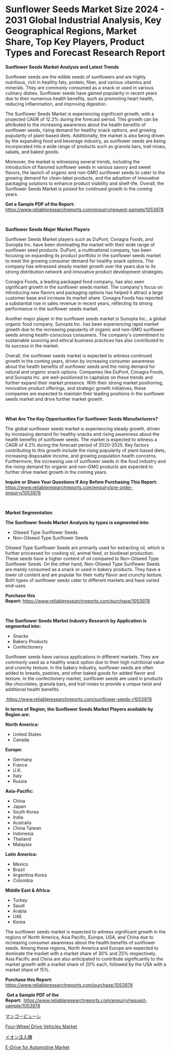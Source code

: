 <p><h1>Sunflower Seeds Market Size 2024 - 2031 Global Industrial Analysis, Key Geographical Regions, Market Share, Top Key Players, Product Types and Forecast Research Report</h1></p><p><strong>Sunflower Seeds Market Analysis and Latest Trends</strong></p>
<p><p>Sunflower seeds are the edible seeds of sunflowers and are highly nutritious, rich in healthy fats, protein, fiber, and various vitamins and minerals. They are commonly consumed as a snack or used in various culinary dishes. Sunflower seeds have gained popularity in recent years due to their numerous health benefits, such as promoting heart health, reducing inflammation, and improving digestion.</p><p>The Sunflower Seeds Market is experiencing significant growth, with a projected CAGR of 12.2% during the forecast period. This growth can be attributed to the increasing awareness about the health benefits of sunflower seeds, rising demand for healthy snack options, and growing popularity of plant-based diets. Additionally, the market is also being driven by the expanding food and beverage industry, as sunflower seeds are being incorporated into a wide range of products such as granola bars, trail mixes, salads, and baked goods.</p><p>Moreover, the market is witnessing several trends, including the introduction of flavored sunflower seeds in various savory and sweet flavors, the launch of organic and non-GMO sunflower seeds to cater to the growing demand for clean-label products, and the adoption of innovative packaging solutions to enhance product visibility and shelf-life. Overall, the Sunflower Seeds Market is poised for continued growth in the coming years.</p></p>
<p><strong>Get a Sample PDF of the Report:&nbsp;</strong> <a href="https://www.reliableresearchreports.com/enquiry/request-sample/1053978">https://www.reliableresearchreports.com/enquiry/request-sample/1053978</a></p>
<p>&nbsp;</p>
<p><strong>Sunflower Seeds Major Market Players</strong></p>
<p><p>Sunflower Seeds Market players such as DuPont, Conagra Foods, and Sunopta Inc. have been dominating the market with their wide range of sunflower seed products. DuPont, a multinational company, has been focusing on expanding its product portfolio in the sunflower seeds market to meet the growing consumer demand for healthy snack options. The company has witnessed steady market growth over the years due to its strong distribution network and innovative product development strategies.</p><p>Conagra Foods, a leading packaged food company, has also seen significant growth in the sunflower seeds market. The company's focus on introducing new flavors and packaging options has helped it attract a large customer base and increase its market share. Conagra Foods has reported a substantial rise in sales revenue in recent years, reflecting its strong performance in the sunflower seeds market.</p><p>Another major player in the sunflower seeds market is Sunopta Inc., a global organic food company. Sunopta Inc. has been experiencing rapid market growth due to the increasing popularity of organic and non-GMO sunflower seeds among health-conscious consumers. The company's commitment to sustainable sourcing and ethical business practices has also contributed to its success in the market.</p><p>Overall, the sunflower seeds market is expected to witness continued growth in the coming years, driven by increasing consumer awareness about the health benefits of sunflower seeds and the rising demand for natural and organic snack options. Companies like DuPont, Conagra Foods, and Sunopta Inc. are well-positioned to capitalize on these trends and further expand their market presence. With their strong market positioning, innovative product offerings, and strategic growth initiatives, these companies are expected to maintain their leading positions in the sunflower seeds market and drive further market growth.</p></p>
<p>&nbsp;</p>
<p><strong>What Are The Key Opportunities For Sunflower Seeds Manufacturers?</strong></p>
<p><p>The global sunflower seeds market is experiencing steady growth, driven by increasing demand for healthy snacks and rising awareness about the health benefits of sunflower seeds. The market is expected to witness a CAGR of 4.2% during the forecast period of 2020-2025. Key factors contributing to this growth include the rising popularity of plant-based diets, increasing disposable income, and growing population health concerns. Furthermore, the increasing use of sunflower seeds in the food industry and the rising demand for organic and non-GMO products are expected to further drive market growth in the coming years.</p></p>
<p><strong>Inquire or Share Your Questions If Any Before Purchasing This Report:</strong> <a href="https://www.reliableresearchreports.com/enquiry/pre-order-enquiry/1053978">https://www.reliableresearchreports.com/enquiry/pre-order-enquiry/1053978</a></p>
<p>&nbsp;</p>
<p><strong>Market Segmentation</strong></p>
<p><strong>The Sunflower Seeds Market Analysis by types is segmented into:</strong></p>
<p><ul><li>Oilseed Type Sunflower Seeds</li><li>Non-Oilseed Type Sunflower Seeds</li></ul></p>
<p><p>Oilseed Type Sunflower Seeds are primarily used for extracting oil, which is further processed for cooking oil, animal feed, or biodiesel production. These seeds have a higher content of oil compared to Non-Oilseed Type Sunflower Seeds. On the other hand, Non-Oilseed Type Sunflower Seeds are mainly consumed as a snack or used in bakery products. They have a lower oil content and are popular for their nutty flavor and crunchy texture. Both types of sunflower seeds cater to different markets and have varied end-uses.</p></p>
<p><strong>Purchase this Report:&nbsp;</strong><a href="https://www.reliableresearchreports.com/purchase/1053978">https://www.reliableresearchreports.com/purchase/1053978</a></p>
<p>&nbsp;</p>
<p><strong>The Sunflower Seeds Market Industry Research by Application is segmented into:</strong></p>
<p><ul><li>Snacks</li><li>Bakery Products</li><li>Confectionery</li></ul></p>
<p><p>Sunflower seeds have various applications in different markets. They are commonly used as a healthy snack option due to their high nutritional value and crunchy texture. In the bakery industry, sunflower seeds are often added to breads, pastries, and other baked goods for added flavor and texture. In the confectionery market, sunflower seeds are used in products like chocolates, granola bars, and trail mixes to provide a unique twist and additional health benefits.</p></p>
<p><a href="https://www.reliableresearchreports.com/sunflower-seeds-r1053978">&nbsp;https://www.reliableresearchreports.com/sunflower-seeds-r1053978</a></p>
<p><strong>In terms of Region, the Sunflower Seeds Market Players available by Region are:</strong></p>
<p>
    <p> <strong> North America: </strong>
        <ul>
            <li>United States</li>
            <li>Canada</li>
        </ul>
        </p> 
    <p> <strong> Europe: </strong>
        <ul>
            <li>Germany</li>
            <li>France</li>
            <li>U.K.</li>
            <li>Italy</li>
            <li>Russia</li>
        </ul>
        </p> 
    <p> <strong> Asia-Pacific: </strong>
        <ul>
            <li>China</li>
            <li>Japan</li>
            <li>South Korea</li>
            <li>India</li>
            <li>Australia</li>
            <li>China Taiwan</li>
            <li>Indonesia</li>
            <li>Thailand</li>
            <li>Malaysia</li>
        </ul>
        </p> 
    <p> <strong> Latin America: </strong>
        <ul>
            <li>Mexico</li>
            <li>Brazil</li>
            <li>Argentina Korea</li>
            <li>Colombia</li>
        </ul>
        </p> 
    <p> <strong> Middle East & Africa: </strong>
        <ul>
            <li>Turkey</li>
            <li>Saudi</li>
            <li>Arabia</li>
            <li>UAE</li>
            <li>Korea</li>
        </ul>
    </p>
    </p>
<p><p>The sunflower seeds market is expected to witness significant growth in the regions of North America, Asia Pacific, Europe, USA, and China due to increasing consumer awareness about the health benefits of sunflower seeds. Among these regions, North America and Europe are expected to dominate the market with a market share of 30% and 25% respectively. Asia Pacific and China are also anticipated to contribute significantly to the market growth with a market share of 20% each, followed by the USA with a market share of 15%.</p></p>
<p><strong>Purchase this Report: </strong><a href="https://www.reliableresearchreports.com/purchase/1053978">https://www.reliableresearchreports.com/purchase/1053978</a></p>
<p>&nbsp;<strong>Get a Sample PDF of the Report:&nbsp;&nbsp;</strong><a href="https://www.reliableresearchreports.com/enquiry/request-sample/1053978">https://www.reliableresearchreports.com/enquiry/request-sample/1053978</a></p>
<p><strong></strong></p>
<p><p><a href="https://github.com/avbqbctihcbe2/Market-Research-Report-List-1/blob/main/669952317657.md">マンゴーピューレ</a></p><p><a href="https://issuu.com/reportprime-2/docs/four-wheel-drive-vehicles-market-size-2030.pptx">Four-Wheel Drive Vehicles Market</a></p><p><a href="https://github.com/luffiazaza/Market-Research-Report-List-1/blob/main/752831517658.md">イオン注入機</a></p><p><a href="https://issuu.com/reportprime-2/docs/e-drive-for-automotive-market-size-2030.pptx">E-Drive for Automotive Market</a></p></p>